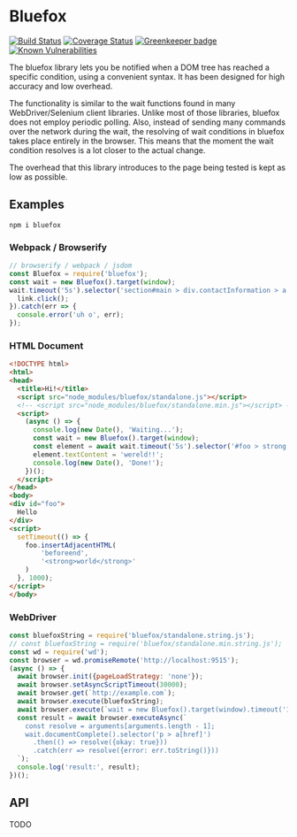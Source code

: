 # Bluefox
[![Build Status](https://travis-ci.org/Joris-van-der-Wel/bluefox.svg?branch=master)](https://travis-ci.org/Joris-van-der-Wel/bluefox) [![Coverage Status](https://coveralls.io/repos/github/Joris-van-der-Wel/bluefox/badge.svg?branch=master)](https://coveralls.io/github/Joris-van-der-Wel/bluefox?branch=master) [![Greenkeeper badge](https://badges.greenkeeper.io/Joris-van-der-Wel/bluefox.svg)](https://greenkeeper.io/) [![Known Vulnerabilities](https://snyk.io/test/github/joris-van-der-wel/bluefox/badge.svg)](https://snyk.io/test/github/joris-van-der-wel/bluefox)

The bluefox library lets you be notified when a DOM tree has reached a specific condition, using a convenient syntax. It has been designed for high accuracy and low overhead.

The functionality is similar to the wait functions found in many WebDriver/Selenium client libraries. Unlike most of those libraries, bluefox does not employ periodic polling. Also, instead of sending many commands over the network during the wait, the resolving of wait conditions in bluefox takes place entirely in the browser. This means that the moment the wait condition resolves is a lot closer to the actual change.

The overhead that this library introduces to the page being tested is kept as low as possible.

## Examples
```
npm i bluefox
```

### Webpack / Browserify
```javascript
// browserify / webpack / jsdom
const Bluefox = require('bluefox');
const wait = new Bluefox().target(window);
wait.timeout('5s').selector('section#main > div.contactInformation > a.viewProfile').then(link => {
  link.click();
}).catch(err => {
  console.error('uh o', err);
});
```

### HTML Document
```html
<!DOCTYPE html>
<html>
<head>
  <title>Hi!</title>
  <script src="node_modules/bluefox/standalone.js"></script>
  <!-- <script src="node_modules/bluefox/standalone.min.js"></script> -->
  <script>
    (async () => {
      console.log(new Date(), 'Waiting...');
      const wait = new Bluefox().target(window);
      const element = await wait.timeout('5s').selector('#foo > strong');
      element.textContent = 'wereld!!';
      console.log(new Date(), 'Done!');
    })();
  </script>
</head>
<body>
<div id="foo">
  Hello
</div>
<script>
  setTimeout(() => {
    foo.insertAdjacentHTML(
        'beforeend',
        '<strong>world</strong>'
    )
  }, 1000);
</script>
</body>
```

### WebDriver
```javascript
const bluefoxString = require('bluefox/standalone.string.js');
// const bluefoxString = require('bluefox/standalone.min.string.js');
const wd = require('wd');
const browser = wd.promiseRemote('http://localhost:9515');
(async () => {
  await browser.init({pageLoadStrategy: 'none'});
  await browser.setAsyncScriptTimeout(30000);
  await browser.get(`http://example.com`);
  await browser.execute(bluefoxString);
  await browser.execute(`wait = new Bluefox().target(window).timeout('10s')`);
  const result = await browser.executeAsync(`
    const resolve = arguments[arguments.length - 1];
    wait.documentComplete().selector('p > a[href]')
      .then(() => resolve({okay: true}))
      .catch(err => resolve({error: err.toString()}))
  `);
  console.log('result:', result);
})();
```

## API
TODO
